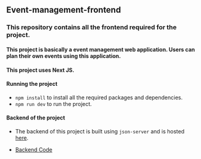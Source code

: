 ## Event-management-frontend

### This repository contains all the frontend required for the project.

#### This project is basically a event management web application. Users can plan their own events using this application.

#### This project uses Next JS.

#### Running the project

-  `npm install` to install all the required packages and dependencies.
- `npm run dev` to run the project.

#### Backend of the project

- The backend of this project is built using `json-server` and is hosted [here](https://event-planner-json-server.herokuapp.com/). 


- [Backend Code](https://github.com/Rucha1499/event-planner-server)


